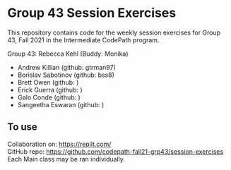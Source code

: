 # Group 43 Session Exercises

This repository contains code for the weekly session exercises for Group 43, Fall 2021 in the Intermediate CodePath program. 

Group 43: Rebecca Kehl (Buddy: Monika)
- Andrew Killian (github: gtrman97)
- Borislav Sabotinov (github: bss8)
- Brett Owen (github: )
- Erick Guerra (github: )
- Galo Conde (github: )
- Sangeetha Eswaran (github: )

## To use

Collaboration on: https://replit.com/  
GitHub repo:  https://github.com/codepath-fall21-grp43/session-exercises   
Each Main class may be ran individually. 